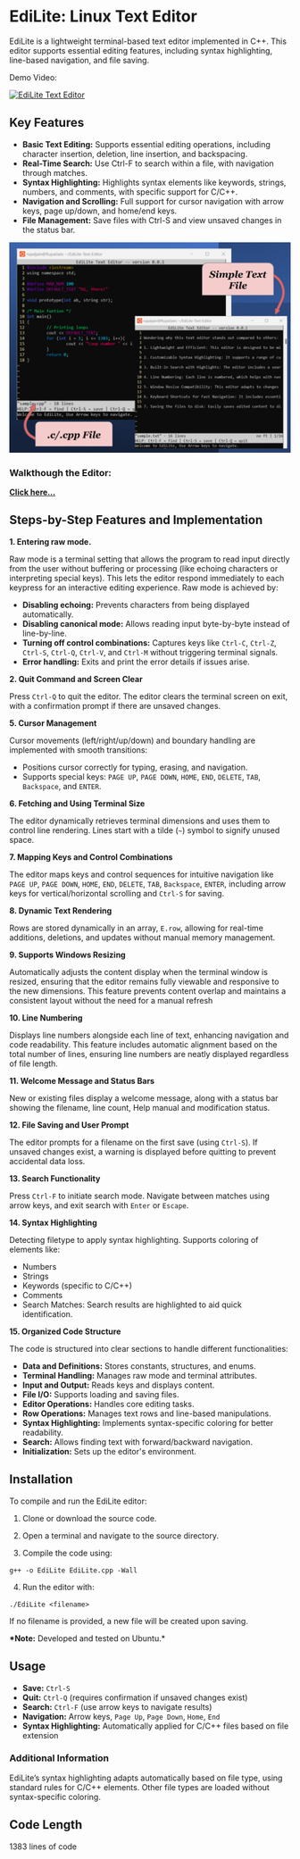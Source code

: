 # EdiLite: Linux Text Editor

EdiLite is a lightweight terminal-based text editor implemented in C++. This editor supports essential editing features, including syntax highlighting, line-based navigation, and file saving.

Demo Video:

[![EdiLite Text Editor](screenshots/thumbnail.png)](https://youtu.be/1OCo7KOovRY)

## Key Features

- **Basic Text Editing:** Supports essential editing operations, including character insertion, deletion, line insertion, and backspacing.
- **Real-Time Search:** Use Ctrl-F to search within a file, with navigation through matches.
- **Syntax Highlighting:** Highlights syntax elements like keywords, strings, numbers, and comments, with specific support for C/C++.
- **Navigation and Scrolling:** Full support for cursor navigation with arrow keys, page up/down, and home/end keys.
- **File Management:** Save files with Ctrl-S and view unsaved changes in the status bar.


![EdiLite Text Editor](screenshots/final_ss.png)

### Walkthough the Editor:
**[Click here...](screenshots\text-editor.mp4)**

## Steps-by-Step Features and Implementation

**1. Entering raw mode.**

Raw mode is a terminal setting that allows the program to read input directly from the user without buffering or processing (like echoing characters or interpreting special keys). This lets the editor respond immediately to each keypress for an interactive editing experience. Raw mode is achieved by:

- **Disabling echoing:** Prevents characters from being displayed automatically.
- **Disabling canonical mode:** Allows reading input byte-by-byte instead of line-by-line.
- **Turning off control combinations:** Captures keys like `Ctrl-C`, `Ctrl-Z`, `Ctrl-S`, `Ctrl-Q`, `Ctrl-V`, and `Ctrl-M` without triggering terminal signals.
- **Error handling:** Exits and print the error details if issues arise.

**2. Quit Command and Screen Clear**

Press `Ctrl-Q` to quit the editor. The editor clears the terminal screen on exit, with a confirmation prompt if there are unsaved changes.

**5. Cursor Management**

Cursor movements (left/right/up/down) and boundary handling are implemented with smooth transitions:

- Positions cursor correctly for typing, erasing, and navigation.
- Supports special keys: `PAGE UP`, `PAGE DOWN`, `HOME`, `END`, `DELETE`, `TAB`, `Backspace`, and `ENTER`.

**6. Fetching and Using Terminal Size**

The editor dynamically retrieves terminal dimensions and uses them to control line rendering. Lines start with a tilde (`~`) symbol to signify unused space.

**7. Mapping Keys and Control Combinations**

The editor maps keys and control sequences for intuitive navigation like `PAGE UP`, `PAGE DOWN`, `HOME`, `END`, `DELETE`, `TAB`, `Backspace`, `ENTER`, including arrow keys for vertical/horizontal scrolling and `Ctrl-S` for saving.

**8. Dynamic Text Rendering**

Rows are stored dynamically in an array, `E.row`, allowing for real-time additions, deletions, and updates without manual memory management.

**9. Supports Windows Resizing**

Automatically adjusts the content display when the terminal window is resized, ensuring that the editor remains fully viewable and responsive to the new dimensions. This feature prevents content overlap and maintains a consistent layout without the need for a manual refresh

**10. Line Numbering**

Displays line numbers alongside each line of text, enhancing navigation and code readability. This feature includes automatic alignment based on the total number of lines, ensuring line numbers are neatly displayed regardless of file length.

**11. Welcome Message and Status Bars**

New or existing files display a welcome message, along with a status bar showing the filename, line count, Help manual and modification status.

**12. File Saving and User Prompt**

The editor prompts for a filename on the first save (using `Ctrl-S`). If unsaved changes exist, a warning is displayed before quitting to prevent accidental data loss.

**13. Search Functionality**

Press `Ctrl-F` to initiate search mode. Navigate between matches using arrow keys, and exit search with `Enter` or `Escape`.

**14. Syntax Highlighting**

Detecting filetype to apply syntax highlighting. Supports coloring of elements like:

- Numbers
- Strings
- Keywords (specific to C/C++)
- Comments
- Search Matches: Search results are highlighted to aid quick identification.

**15. Organized Code Structure**

The code is structured into clear sections to handle different functionalities:

- **Data and Definitions:** Stores constants, structures, and enums.
- **Terminal Handling:** Manages raw mode and terminal attributes.
- **Input and Output:** Reads keys and displays content.
- **File I/O:** Supports loading and saving files.
- **Editor Operations:** Handles core editing tasks.
- **Row Operations:** Manages text rows and line-based manipulations.
- **Syntax Highlighting:** Implements syntax-specific coloring for better readability.
- **Search:** Allows finding text with forward/backward navigation.
- **Initialization:** Sets up the editor's environment.

## Installation

To compile and run the EdiLite editor:

1. Clone or download the source code.

2. Open a terminal and navigate to the source directory.

3. Compile the code using:

```
g++ -o EdiLite EdiLite.cpp -Wall
```

4. Run the editor with:

```
./EdiLite <filename>
```

If no filename is provided, a new file will be created upon saving.

**\*Note:** Developed and tested on Ubuntu.\*

## Usage

- **Save:** `Ctrl-S`
- **Quit:** `Ctrl-Q` (requires confirmation if unsaved changes exist)
- **Search:** `Ctrl-F` (use arrow keys to navigate results)
- **Navigation:** Arrow keys, `Page Up`, `Page Down`, `Home`, `End`
- **Syntax Highlighting:** Automatically applied for C/C++ files based on file extension

### Additional Information

EdiLite’s syntax highlighting adapts automatically based on file type, using standard rules for C/C++ elements. Other file types are loaded without syntax-specific coloring.

## Code Length

1383 lines of code
